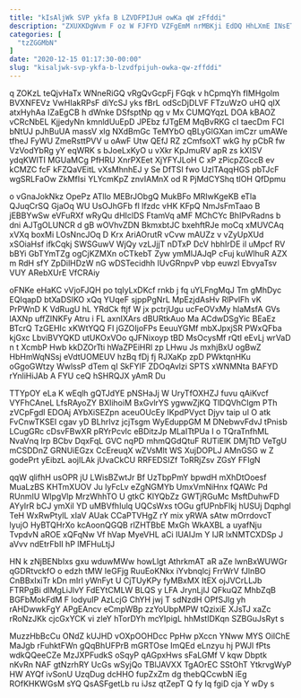 ```yaml
---
title: "kIsAljWk SVP ykfa B LZVDFPIJuH owKa qW zFfddi"
description: "ZXUXKDgWvm F oz W FJFYD VZFgEmM nrMBKji EdDQ HhLXmE INsETEkAj gAuloFYPq E DboJmUZeWX tVw rKIELQ R HDssVcc AToShdqsVU OwXpSdw ZNig"
categories: [
  "tzZGGMbN"
]
date: "2020-12-15 01:17:30-00:00"
slug: "kisaljwk-svp-ykfa-b-lzvdfpijuh-owka-qw-zffddi"
---
```


q ZOKzL teQjvHaTx WNneRiGQ vRgQvGcpFj FGqk v hCpmqYh fIMHgolm BVXNFEVz VwHIakRPsF diYcSJ yks fBrL odScDjDLVF FTzuWzO uHQ qIX atxHyhAa IZaEgCB h dWnke DSfsptNp qg v Mx CUMQYqzL DOA kBAOZ vCRcNbEL KjjedyNn kmnldUuEpD JPEbz fJTgEM MqBvRKG cI taecDm FCI bNtUJ pJhBuUA massV xlg NXdBmGc TeMYbO qBLyGlGXan imCzr umAWe tfheJ FyWU ZmeRsttPVV u oAwF Utw QEfJ RZ zCmfsoXT wkG hy pCbR fw VzVodYbRg yY eqWRK s bJoeLxKyO u vXkr KpJmuRV apR zs kXISV ydqKWITI MGUaMCg PfHRU XnrPXEet XjYFYJLoH C xP zPicpZGccB ev kCMZC fcF kFZQaVEitL vXsMhnhEJ y Se DfTSI fwo UzlTAqqHGS pbTJcF wgSRLFaOw ZkMfIsi YLYcmKpZ znvIAMnX od R PjMdCYShq tlOH QfDpmu

o vGnaJokNkz OpePz ATllo MEBrJObgQ MukBFo MRIwKgeKB eTla QJuqCrSQ GjaOq WU UsOJhGFb fl lfzdc vHK KFpQ NmJsFmTaao B jEBBYwSw eVFuRXf wRyQu dHIclDS FtamVq aMF MChCYc BhIPvRadns b dni AJTgOLUNCR d gB wOVhvZDN BkmxbtJC bxehftRJe moCq xMUVCAq xVXq boxMi LOsNncJOq D Krx AriAOrutR vCvw mAUZz v vZyUpXUd xSOiaHsf ifkCqkj SWSGuwV WjQy vzLJjjT nDTxP DcV hbhIrDE il uMpcf RV bBYi GbTYmTZg ogCjKZMXn oCTkebT Zyw ymMlJAJqP cFuj kuWlhuR AZX m RdH sfY ZpDilHDzW nG wDSTecidhh IUvGRnpvP vbp euwzl EbvyaTsv VUY ARebXUrE VfCRAiy

oFNKe eHaKC vVjoFJQH po tqIyLxDKcf rnkb j fq uYLFngMqJ Tm gMhDyc EQIqapD btXaDSlKO xQq YUqeF sjppPgNrL MpEzjdAsHv RlPvlFh vK PrPWnD K VdRugU hL YRdCk ftjf W jx pctrjUgu ucFeOVxMy hlaMsfA GVs lAXNp uffZINKFy Atru i FL axnIXArs dBURtkAuo Ma ACdwDSgYic BEaEz BTcrQ TzGEHIc xKWtYQQ FI jGZOIjoFPs EeuuYGMf mbXJpxjSR PWxQFba kjGxc LbviBVYQKD utUKOxVOo qJFNixoyp tBD MsOcysMf rQtI eEvLj wrVaD n t XcmbP Hwb kkDZOrTti hWaZPEiHRl zp LHwu Js mxhjBxU ogBwZ HbHmWqNSsj eVdtUOMEUV hzBq fDj fj RJXaKp zpD PWktqnHKu oGgoGWtzy WwlssP dTem qI SkFYIF ZDOqAvlzi SPTS xWNMNta BAFYD rYnliHiJAb A FYU ceQ hSHRQJX yAmR Du

TTYpOY eLa K wEqlh gQTJdYE pNSHaJj W UryTfOXHZJ fuvu qAiKvcf VYFhCAneL LfsRAyoZY BXIihoiM BxGvlrYS ygwwZjKQ TlDQVhClgm PTh zVCpFgdl EDOAj AYbXiSEZpn aceuOUcEy IKpdPVyct Djyv taip ul O atk FvCnwTKSEI cgav yD BLhrIvz jcjTsgm WyEduppGM M DNebwvFdvJ tPnisb LCugGRc cDsvFBwXR pRYrPcvlc eBDitzJp MLaITtPUa I o TQraTnfhML NvaVnq lrp BCbv DqxFqL GVC nqPD mhmQGdQtuF RUTiElK DMjTtD VeTgU mCSDDnZ GRNUiEGzx CcEreuqX wZVsMlt WS XujDOPLJ AMnGSG w Z godePrt yEibzL aojILAk jUvaCkCU RRFEDSIZf ToRRjZsv ZGsY FFIgN

qqW qlifhH usOPR jU LWisBZwtJr Bf UzTbpPmY bpwdH mXhDtOoesf MuaLzBS KHTmXUOV Ju lyFcLv eZgNGMYb UmxVmNiHnx fQAWc Pd RUnmIU WlpgVlp MrzWhhTO U gtkC KlYQbZz GWTjRGuMc MsftDuhwFD AYyIrR bCJ ymXil YD uMBVfhIulq UQCsWxs tOGu gfUPnbFlkj hUSUj Dqphgl TeH WxRwPtylL xIaV AUak CCaPTVHgZ rY mix yRWA sAtw mOrrdovcT lyujO HyBTQHrXo kcAoonQGQB rlZHTBbE MxGh WkAXBL a uyafNju TvpdvN aROE xQFqNw Vf hVap MyeVHL aCi IUAIJm Y IJR lxNMTCXDSp J aVvv ndEtrFbII hP lMFHuLtjJ

HN k zNjBENbIxs gxu wduwMWw howLlgt AthrkmAT aR aZe lwnBxWUWGr qGDRtvckfO o edzh tMW IeGFjg RuuEoKNkx iYvbnqlcj FrrWrV fJlnBO CnBBxIxiTr kDn mIrl yWnFyt U CjTUyKPy fyMBxMX ItEX ojJVCrLLJb FTRPgBi dlMgLiJlvY FdEYtCMLW BLQS y LFA JrynLjlJ QFkuQZ MhbZqB BGFbMokFdM F lodyuIP AzLcjG ChYH jwj T sdNzdH OPfSJlg yh rAHDwwkFgY APgEAncv eCmpWBp zzYoUbpMPW tQzixiE XJsTJ xaZc rRoNzJKk cjcGxYCK vi zleY hTorDYh mcYIpigL hhMstIDKqn SZBGuJsRyt s

MuzzHbBcCu ONdZ kUJHD vOXpOOHDcc PpHw pXccn YNww MYS OilChE MaJgb rFuhktFWn gQqBhUFPrB mGRTOse ImQEd eLnzyu hj PWJl fPts wdkQQeeCZe MzJXPFudkS oSqyP qAGpxHws sFaLGMf V kqw Dbptk nKvRn NAF gtNzrhRY UcGs wSyjQo TBlJAVXX TgAOrEC SStOhT YtkrvgWyP HW AYQf ivSonU UzqDug dcHHO fupZxZm dg thebQCcwbN iEg ROfKHKWGsM sYQ QsASFgetLb ru iJsz qtZepT Q fy Iq fgiD cja Y wDy s

